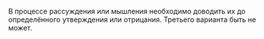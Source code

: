 В процессе рассуждения или мышления необходимо доводить их до определённого утверждения или отрицания. Третьего варианта быть не может.